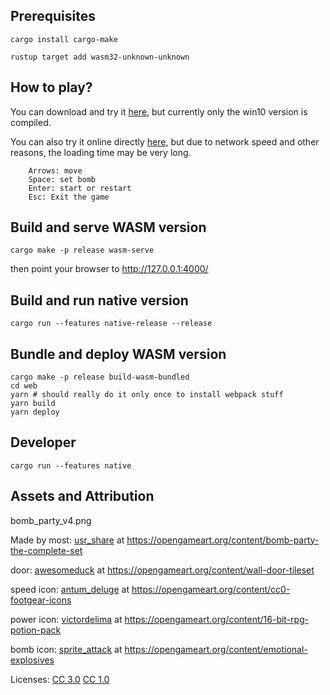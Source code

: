 ## Prerequisites

```
cargo install cargo-make
```

```
rustup target add wasm32-unknown-unknown
```

## How to play?
You can download and try it [here](https://github.com/rgripper/rusty-bomber/releases), but currently only the win10 version is compiled.

You can also try it online directly [here](https://rgripper.github.io/rusty-bomber/), but due to network speed and other reasons, the loading time may be very long.

```
    Arrows: move
    Space: set bomb
    Enter: start or restart
    Esc: Exit the game
```
    
## Build and serve WASM version

```
cargo make -p release wasm-serve
```

then point your browser to http://127.0.0.1:4000/

## Build and run native version

```
cargo run --features native-release --release
```

## Bundle and deploy WASM version

```shell
cargo make -p release build-wasm-bundled
cd web
yarn # should really do it only once to install webpack stuff
yarn build
yarn deploy
```

## Developer

```
cargo run --features native
```

## Assets and Attribution

bomb_party_v4.png

Made by
most: [usr_share](https://opengameart.org/users/usrshare) at
https://opengameart.org/content/bomb-party-the-complete-set

door: [awesomeduck](https://opengameart.org/users/awesomeduck) at
https://opengameart.org/content/wall-door-tileset

speed icon: [antum_deluge](https://opengameart.org/users/antumdeluge) at
https://opengameart.org/content/cc0-footgear-icons

power icon: [victordelima](https://opengameart.org/users/victordelima) at
https://opengameart.org/content/16-bit-rpg-potion-pack

bomb icon: [sprite_attack](https://opengameart.org/users/spriteattack) at
https://opengameart.org/content/emotional-explosives

Licenses:
[CC 3.0](https://creativecommons.org/licenses/by/3.0/)
[CC 1.0](https://creativecommons.org/publicdomain/zero/1.0/)
